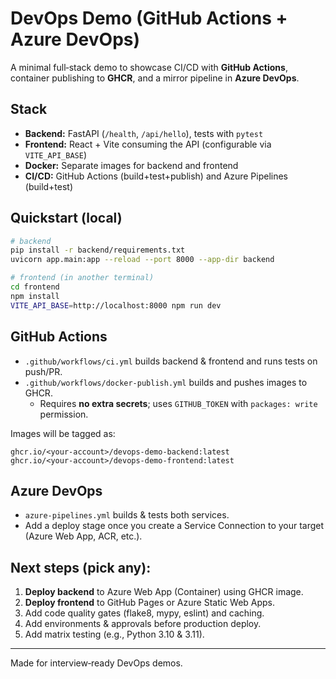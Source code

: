 # DevOps Demo (GitHub Actions + Azure DevOps)

A minimal full‑stack demo to showcase CI/CD with **GitHub Actions**, container publishing to **GHCR**, and a mirror pipeline in **Azure DevOps**.

## Stack
- **Backend:** FastAPI (`/health`, `/api/hello`), tests with `pytest`
- **Frontend:** React + Vite consuming the API (configurable via `VITE_API_BASE`)
- **Docker:** Separate images for backend and frontend
- **CI/CD:** GitHub Actions (build+test+publish) and Azure Pipelines (build+test)

## Quickstart (local)
```bash
# backend
pip install -r backend/requirements.txt
uvicorn app.main:app --reload --port 8000 --app-dir backend

# frontend (in another terminal)
cd frontend
npm install
VITE_API_BASE=http://localhost:8000 npm run dev
```

## GitHub Actions
- `.github/workflows/ci.yml` builds backend & frontend and runs tests on push/PR.
- `.github/workflows/docker-publish.yml` builds and pushes images to GHCR.
  - Requires **no extra secrets**; uses `GITHUB_TOKEN` with `packages: write` permission.

Images will be tagged as:
```
ghcr.io/<your-account>/devops-demo-backend:latest
ghcr.io/<your-account>/devops-demo-frontend:latest
```

## Azure DevOps
- `azure-pipelines.yml` builds & tests both services.
- Add a deploy stage once you create a Service Connection to your target (Azure Web App, ACR, etc.).

## Next steps (pick any):
1. **Deploy backend** to Azure Web App (Container) using GHCR image.
2. **Deploy frontend** to GitHub Pages or Azure Static Web Apps.
3. Add code quality gates (flake8, mypy, eslint) and caching.
4. Add environments & approvals before production deploy.
5. Add matrix testing (e.g., Python 3.10 & 3.11).

---

Made for interview‑ready DevOps demos.
